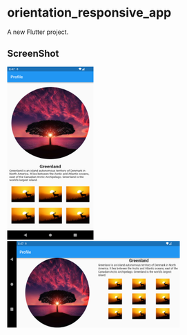 # orientation_responsive_app

A new Flutter project.

## ScreenShot

<img src="https://raw.githubusercontent.com/saymanrifat/orientation_responsive_app/main/Screenshot_20230717_204730.png" width="200" height="400" />
<img src="https://raw.githubusercontent.com/saymanrifat/orientation_responsive_app/main/Screenshot_20230717_204758.png" width="400" height="200" />

